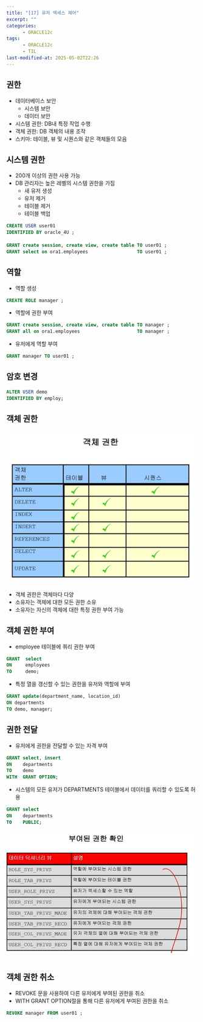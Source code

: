 ```yaml
---
title: "[17] 유저 액세스 제어"
excerpt: ""
categories:
      - ORACLE12c
tags:
      - ORACLE12c
      - TIL
last-modified-at: 2025-05-02T22:26
---
```

## 권한

- 데이터베이스 보안
    - 시스템 보안
    - 데이터 보안
- 시스템 권한: DB내 특정 작업 수행
- 객체 권한: DB 객체의 내용 조작
- 스키마: 테이블, 뷰 및 시퀀스와 같은 객체들의 모음

## 시스템 권한

- 200개 이상의 권한 사용 가능
- DB 관리자는 높은 레벨의 시스템 권한을 가짐
    - 새 유저 생성
    - 유저 제거
    - 테이블 제거
    - 테이블 백업

```sql
CREATE USER user01 
IDENTIFIED BY oracle_4U ; 

GRANT create session, create view, create table TO user01 ; 
GRANT select on ora1.employees                  TO user01 ; 

```

## 역할

- 역할 생성

```sql
CREATE ROLE manager ; 
```

- 역할에 권한 부여

```sql
GRANT create session, create view, create table TO manager ; 
GRANT all on ora1.employees                     TO manager ; 
```

- 유저에게 역할 부여

```sql
GRANT manager TO user01 ;
```

## 암호 변경

```sql
ALTER USER demo
IDENTIFIED BY employ;
```

## 객체 권한

![image.png](/assets/20250502/21.png)

- 객체 권한은 객체마다 다양
- 소유자는 객체에 대한 모든 권한 소유
- 소유자는 자신의 객체에 대한 특정 권한 부여 가능

## 객체 권한 부여

- employee 테이블에 쿼리 권한 부여

```sql
GRANT  select
ON     employees
TO     demo; 
```

- 특정 열을 갱신할 수 있는 권한을 유저와 역할에 부여

```sql
GRANT update(department_name, location_id)
ON departments
TO demo, manager;
```

## 권한 전달

- 유저에게 권한을 전달할 수 있는 자격 부여

```sql
GRANT select, insert
ON    departments
TO    demo
WITH  GRANT OPTION;
```

- 시스템의 모든 유저가 DEPARTMENTS 테이블에서 데이터를 쿼리할 수 있도록 허용

```sql
GRANT select
ON    departments
TO    PUBLIC;
```

![image.png](/assets/20250502/22.png)

## 객체 권한 취소

- REVOKE 문을 사용하여 다른 유저에게 부여된 권한을 취소
- WITH GRANT OPTION절을 통해 다른 유저에게 부여된 권한을 취소

```sql
REVOKE manager FROM user01 ;
```